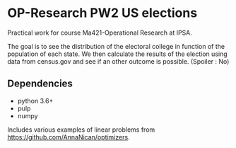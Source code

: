 # OP-Research PW2 US elections

Practical work for course Ma421-Operational Research at IPSA.

The goal is to see the distribution of the electoral college in function of the population of each state. We then calculate the results of the election using data from census.gov and see if an other outcome is possible. (Spoiler : No)

## Dependencies

- python 3.6+
- pulp
- numpy

Includes various examples of linear problems from  https://github.com/AnnaNican/optimizers.